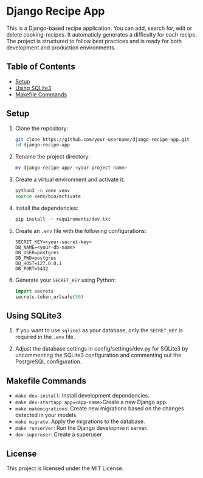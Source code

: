 # Django Recipe App

This is a Django-based recipe application. You can add, search for, edit or delete cooking-recipes. It automaticly generates a difficulty for each recipe. The project is structured to follow best practices and is ready for both development and production environments.

## Table of Contents

- [Setup](#setup)
- [Using SQLite3](#using-sqlite3)
- [Makefile Commands](#makefile-commands)

## Setup

1. Clone the repository:

   ```bash
   git clone https://github.com/your-username/django-recipe-app.git
   cd django-recipe-app
   ```

2. Rename the project directory:

   ```bash
   mv django-recipe-app/ <your-project-name>
   ```

3. Create a virtual environment and activate it:

   ```bash
   python3 -m venv venv
   source venv/bin/activate
   ```

4. Install the dependencies:

   ```bash
   pip install -r requirements/dev.txt
   ```

5. Create an `.env` file with the following configurations:

   ```env
   SECRET_KEY=<your-secret-key>
   DB_NAME=<your-db-name>
   DB_USER=postgres
   DB_PWD=postgres
   DB_HOST=127.0.0.1
   DB_PORT=5432
   ```

6. Generate your `SECRET_KEY` using Python:
   ```python
   import secrets
   secrets.token_urlsafe(50)
   ```

## Using SQLite3

1. If you want to use `sqlite3` as your database, only the `SECRET_KEY` is required in the `.env` file.

2. Adjust the database settings in config/settings/dev.py for SQLite3 by uncommenting the SQLite3 configuration and commenting out the PostgreSQL configuration.

## Makefile Commands

- `make dev-install`: Install development dependencies.
- `make dev-startapp app=<app-name>`Create a new Django app.
- `make makemigrations`: Create new migrations based on the changes detected in your models.
- `make migrate`: Apply the migrations to the database.
- `make runserver`: Run the Django development server.
- `dev-superuser`: Create a superuser

## License

This project is licensed under the MIT License.
